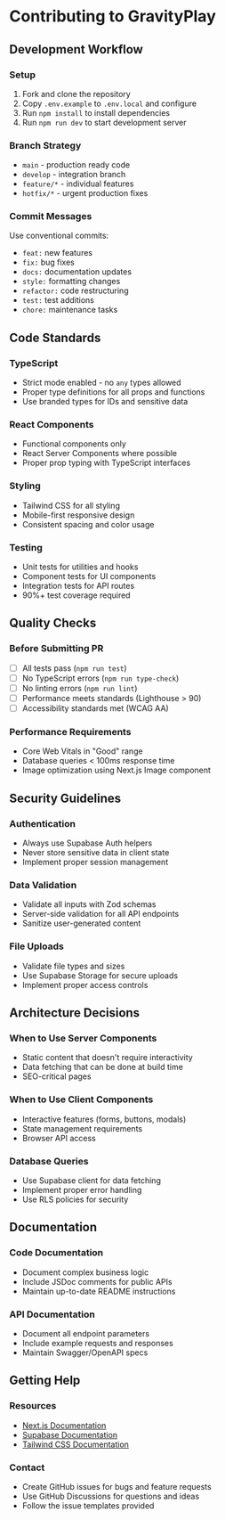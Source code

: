 # Contributing to GravityPlay

## Development Workflow

### Setup
1. Fork and clone the repository
2. Copy `.env.example` to `.env.local` and configure
3. Run `npm install` to install dependencies
4. Run `npm run dev` to start development server

### Branch Strategy
- `main` - production ready code
- `develop` - integration branch  
- `feature/*` - individual features
- `hotfix/*` - urgent production fixes

### Commit Messages
Use conventional commits:
- `feat:` new features
- `fix:` bug fixes  
- `docs:` documentation updates
- `style:` formatting changes
- `refactor:` code restructuring
- `test:` test additions
- `chore:` maintenance tasks

## Code Standards

### TypeScript
- Strict mode enabled - no `any` types allowed
- Proper type definitions for all props and functions
- Use branded types for IDs and sensitive data

### React Components
- Functional components only
- React Server Components where possible
- Proper prop typing with TypeScript interfaces

### Styling
- Tailwind CSS for all styling
- Mobile-first responsive design
- Consistent spacing and color usage

### Testing
- Unit tests for utilities and hooks
- Component tests for UI components  
- Integration tests for API routes
- 90%+ test coverage required

## Quality Checks

### Before Submitting PR
- [ ] All tests pass (`npm run test`)
- [ ] No TypeScript errors (`npm run type-check`)
- [ ] No linting errors (`npm run lint`)
- [ ] Performance meets standards (Lighthouse > 90)
- [ ] Accessibility standards met (WCAG AA)

### Performance Requirements
- Core Web Vitals in "Good" range
- Database queries < 100ms response time
- Image optimization using Next.js Image component

## Security Guidelines

### Authentication
- Always use Supabase Auth helpers
- Never store sensitive data in client state
- Implement proper session management

### Data Validation
- Validate all inputs with Zod schemas
- Server-side validation for all API endpoints
- Sanitize user-generated content

### File Uploads
- Validate file types and sizes
- Use Supabase Storage for secure uploads
- Implement proper access controls

## Architecture Decisions

### When to Use Server Components
- Static content that doesn't require interactivity
- Data fetching that can be done at build time
- SEO-critical pages

### When to Use Client Components
- Interactive features (forms, buttons, modals)
- State management requirements
- Browser API access

### Database Queries
- Use Supabase client for data fetching
- Implement proper error handling
- Use RLS policies for security

## Documentation

### Code Documentation
- Document complex business logic
- Include JSDoc comments for public APIs
- Maintain up-to-date README instructions

### API Documentation
- Document all endpoint parameters
- Include example requests and responses
- Maintain Swagger/OpenAPI specs

## Getting Help

### Resources
- [Next.js Documentation](https://nextjs.org/docs)
- [Supabase Documentation](https://supabase.com/docs)
- [Tailwind CSS Documentation](https://tailwindcss.com/docs)

### Contact
- Create GitHub issues for bugs and feature requests
- Use GitHub Discussions for questions and ideas
- Follow the issue templates provided